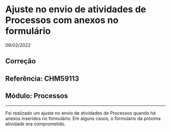 # Ajuste no envio de atividades de Processos com anexos no formulário
09/02/2022
## Correção
## Referência: CHM59113
## Módulo: Processos
***

Foi realizado um ajuste no envio de atividades de Processos quando há anexos inseridos no formulário. Em alguns casos, o formulário da próxima atividade era comprometido.
